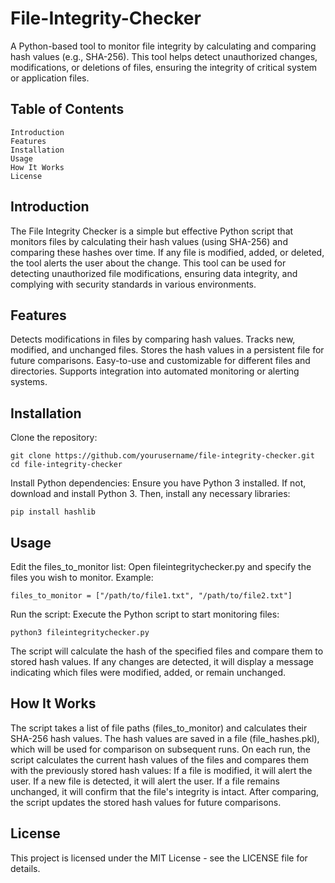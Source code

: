 # File-Integrity-Checker
A Python-based tool to monitor file integrity by calculating and comparing hash values (e.g., SHA-256). This tool helps detect unauthorized changes, modifications, or deletions of files, ensuring the integrity of critical system or application files.

## Table of Contents

    Introduction
    Features
    Installation
    Usage
    How It Works
    License

## Introduction
The File Integrity Checker is a simple but effective Python script that monitors files by calculating their hash values (using SHA-256) and comparing these hashes over time. If any file is modified, added, or deleted, the tool alerts the user about the change. This tool can be used for detecting unauthorized file modifications, ensuring data integrity, and complying with security standards in various environments.

## Features
Detects modifications in files by comparing hash values.
Tracks new, modified, and unchanged files.
Stores the hash values in a persistent file for future comparisons.
Easy-to-use and customizable for different files and directories.
Supports integration into automated monitoring or alerting systems.

## Installation
Clone the repository:

    git clone https://github.com/yourusername/file-integrity-checker.git
    cd file-integrity-checker

Install Python dependencies: Ensure you have Python 3 installed. If not, download and install Python 3.
Then, install any necessary libraries:

    pip install hashlib
    
## Usage
Edit the files_to_monitor list: Open fileintegritychecker.py and specify the files you wish to monitor. Example:

    files_to_monitor = ["/path/to/file1.txt", "/path/to/file2.txt"]
Run the script: Execute the Python script to start monitoring files:

    python3 fileintegritychecker.py
The script will calculate the hash of the specified files and compare them to stored hash values. If any changes are detected, it will display a message indicating which files were modified, added, or remain unchanged.

## How It Works
The script takes a list of file paths (files_to_monitor) and calculates their SHA-256 hash values.
The hash values are saved in a file (file_hashes.pkl), which will be used for comparison on subsequent runs.
On each run, the script calculates the current hash values of the files and compares them with the previously stored hash values:
If a file is modified, it will alert the user.
If a new file is detected, it will alert the user.
If a file remains unchanged, it will confirm that the file's integrity is intact.
After comparing, the script updates the stored hash values for future comparisons.

## License
This project is licensed under the MIT License - see the LICENSE file for details.

